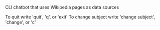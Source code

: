 CLI chatbot that uses Wikipedia pages as data sources

To quit write 'quit', 'q', or 'exit'
To change subject write 'change subject', 'change', or 'c'
